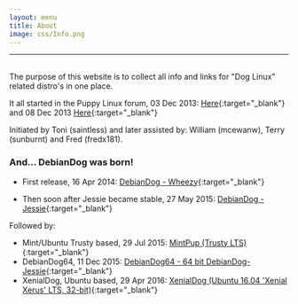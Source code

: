 ```yaml
---
layout: menu
title: About
image: css/Info.png
---
```


---
<br>
The purpose of this website is to collect all info and links for "Dog Linux" related distro's in one place.

It all started in the Puppy Linux forum, 03 Dec 2013: [Here](http://murga-linux.com/puppy/viewtopic.php?t=90586){:target="_blank"} and 08 Dec 2013 [Here](http://www.murga-linux.com/puppy/viewtopic.php?t=90660){:target="_blank"}

Initiated by Toni (saintless) and later assisted by: William (mcewanw), Terry (sunburnt) and Fred (fredx181).

### And... DebianDog was born!    


* First release, 16 Apr 2014: [DebianDog - Wheezy](http://murga-linux.com/puppy/viewtopic.php?t=93225){:target="_blank"}

* Then soon after Jessie became stable, 27 May 2015: [DebianDog - Jessie](http://murga-linux.com/puppy/viewtopic.php?t=99460){:target="_blank"}

Followed by:    
* Mint/Ubuntu Trusty based, 29 Jul 2015: [MintPup (Trusty LTS)](http://www.murga-linux.com/puppy/viewtopic.php?t=100441){:target="_blank"}    
* DebianDog64, 11 Dec 2015: [DebianDog64 - 64 bit DebianDog-Jessie](http://murga-linux.com/puppy/viewtopic.php?t=101931){:target="_blank"}    
* XenialDog, Ubuntu based, 29 Apr 2016: [XenialDog (Ubuntu 16.04 'Xenial Xerus' LTS, 32-bit)](http://murga-linux.com/puppy/viewtopic.php?t=106696){:target="_blank"} 

   
                                                       
                         
                           
                                
                             
                             
                         

